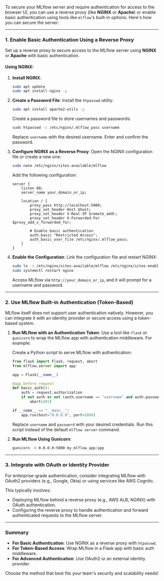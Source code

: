 To secure your MLflow server and require authentication for access to the browser UI, you can use a reverse proxy (like **NGINX** or **Apache**) or enable basic authentication using tools like `mlflow`'s built-in options. Here's how you can secure the server:

---

### 1. **Enable Basic Authentication Using a Reverse Proxy**
Set up a reverse proxy to secure access to the MLflow server using **NGINX** or **Apache** with basic authentication.

#### **Using NGINX:**

1. **Install NGINX**:
   ```bash
   sudo apt update
   sudo apt install nginx -y
   ```

2. **Create a Password File**:
   Install the `htpasswd` utility:
   ```bash
   sudo apt install apache2-utils -y
   ```

   Create a password file to store usernames and passwords:
   ```bash
   sudo htpasswd -c /etc/nginx/.mlflow_pass username
   ```
   Replace `username` with the desired username. Enter and confirm the password.

3. **Configure NGINX as a Reverse Proxy**:
   Open the NGINX configuration file or create a new one:
   ```bash
   sudo nano /etc/nginx/sites-available/mlflow
   ```

   Add the following configuration:
   ```nginx
   server {
       listen 80;
       server_name your_domain_or_ip;

       location / {
           proxy_pass http://localhost:5000;
           proxy_set_header Host $host;
           proxy_set_header X-Real-IP $remote_addr;
           proxy_set_header X-Forwarded-For $proxy_add_x_forwarded_for;

           # Enable basic authentication
           auth_basic "Restricted Access";
           auth_basic_user_file /etc/nginx/.mlflow_pass;
       }
   }
   ```

4. **Enable the Configuration**:
   Link the configuration file and restart NGINX:
   ```bash
   sudo ln -s /etc/nginx/sites-available/mlflow /etc/nginx/sites-enabled/
   sudo systemctl restart nginx
   ```

   Access MLflow via `http://your_domain_or_ip`, and it will prompt for a username and password.

---

### 2. **Use MLflow Built-in Authentication (Token-Based)**
MLflow itself does not support user authentication natively. However, you can integrate it with an identity provider or secure access using a token-based system.

1. **Run MLflow with an Authentication Token**:
   Use a tool like `flask` or `gunicorn` to wrap the MLflow app with authentication middleware. For example:

   Create a Python script to serve MLflow with authentication:
   ```python
   from flask import Flask, request, abort
   from mlflow.server import app

   app = Flask(__name__)

   @app.before_request
   def basic_auth():
       auth = request.authorization
       if not auth or not (auth.username == "username" and auth.password == "password"):
           abort(401)

   if __name__ == "__main__":
       app.run(host="0.0.0.0", port=5000)
   ```

   Replace `username` and `password` with your desired credentials. Run this script instead of the default `mlflow server` command.

2. **Run MLflow Using Gunicorn**:
   ```bash
   gunicorn -b 0.0.0.0:5000 my_mlflow_app:app
   ```

---

### 3. **Integrate with OAuth or Identity Provider**
For enterprise-grade authentication, consider integrating MLflow with OAuth2 providers (e.g., Google, Okta) or using services like AWS Cognito.

This typically involves:

- Deploying MLflow behind a reverse proxy (e.g., AWS ALB, NGINX) with OAuth authentication.
- Configuring the reverse proxy to handle authentication and forward authenticated requests to the MLflow server.

---

### Summary
- **For Basic Authentication**: Use NGINX as a reverse proxy with `htpasswd`.
- **For Token-Based Access**: Wrap MLflow in a Flask app with basic auth middleware.
- **For Advanced Authentication**: Use OAuth2 or an external identity provider.

Choose the method that best fits your team's security and scalability needs!

